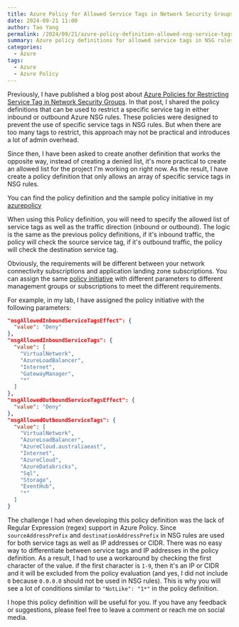 ```yaml
---
title: Azure Policy for Allowed Service Tags in Network Security Groups
date: 2024-09-21 11:00
author: Tao Yang
permalink: /2024/09/21/azure-policy-definition-allowed-nsg-service-tags
summary: Azure policy definitions for allowed service tags in NSG rules
categories:
  - Azure
tags:
  - Azure
  - Azure Policy
---
```


Previously, I have published a blog post about [Azure Policies for Restricting Service Tag in Network Security Groups](/2024/06/23/azure-policy-definitions-restrict-service-tag-in-nsg). In that post, I shared the policy definitions that can be used to restrict a specific service tag in either inbound or outbound Azure NSG rules. These policies were designed to prevent the use of specific service tags in NSG rules. But when there are too many tags to restrict, this approach may not be practical and introduces a lot of admin overhead.

Since then, I have been asked to create another definition that works the opposite way, instead of creating a denied list, it's more practical to create an allowed list for the project I'm working on right now. As the result, I have create a policy definition that only allows an array of specific service tags in NSG rules.

You can find the policy definition and the sample policy initiative in my [azurepolicy](https://github.com/tyconsulting/azurepolicy/tree/master/policy-definitions/allowed-service-tags-in-nsgs)

When using this Policy definition, you will need to specify the allowed list of service tags as well as the traffic direction (inbound or outbound). The logic is the same as the previous policy definitions, if it's inbound traffic, the policy will check the source service tag, if it's outbound traffic, the policy will check the destination service tag.

Obviously, the requirements will be different between your network connectivity subscriptions and application landing zone subscriptions. You can assign the same [policy initiative](https://github.com/tyconsulting/azurepolicy/blob/master/policy-definitions/allowed-service-tags-in-nsgs/polset-nsg.json) with different parameters to different management groups or subscriptions to meet the different requirements.

For example, in my lab, I have assigned the policy initiative with the following parameters:

```json
"nsgAllowedInboundServiceTagsEffect": {
  "value": "Deny"
},
"nsgAllowedInboundServiceTags": {
  "value": [
    "VirtualNetwork",
    "AzureLoadBalancer",
    "Internet",
    "GatewayManager",
    "*"
  ]
},
"nsgAllowedOutboundServiceTagsEffect": {
  "value": "Deny"
},
"nsgAllowedOutboundServiceTags": {
  "value": [
    "VirtualNetwork",
    "AzureLoadBalancer",
    "AzureCloud.australiaeast",
    "Internet",
    "AzureCloud",
    "AzureDatabricks",
    "Sql",
    "Storage",
    "EventHub",
    "*"
  ]
}
```

The challenge I had when developing this policy definition was the lack of Regular Expression (regex) support in Azure Policy. Since `sourceAddressPrefix` and `destinationAddressPrefix` in NSG rules are used for both service tags as well as IP addresses or CIDR. There was no easy way to differentiate between service tags and IP addresses in the policy definition. As a result, I had to use a workaround by checking the first character of the value. if the first character is `1-9`, then it's an IP or CIDR and it will be excluded from the policy evaluation (and yes, I did not include `0` because `0.0.0.0` should not be used in NSG rules). This is why you will see a lot of conditions similar to `"NotLike": "1*"` in the policy definition.

I hope this policy definition will be useful for you. If you have any feedback or suggestions, please feel free to leave a comment or reach me on social media.

